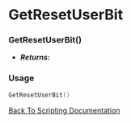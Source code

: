 # GetResetUserBit

### GetResetUserBit()
- ***Returns:*** 

### Usage

```Lua
GetResetUserBit()
```


[Back To Scripting Documentation](../README.md)
